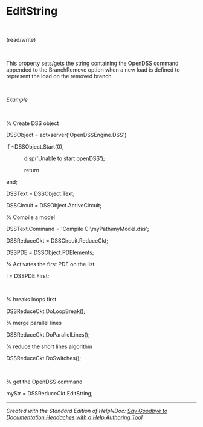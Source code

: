 # EditString

&nbsp;

(read/write)

&nbsp;

This property sets/gets the string containing the OpenDSS command appended to the BranchRemove option when a new load is defined to represent the load on the removed branch.

&nbsp;

*Example*

&nbsp;

% Create DSS object

DSSObject = actxserver('OpenDSSEngine.DSS')

if ~DSSObject.Start(0),

&nbsp; &nbsp; &nbsp; &nbsp; &nbsp; &nbsp; disp('Unable to start openDSS');

&nbsp; &nbsp; &nbsp; &nbsp; &nbsp; &nbsp; return

end;

DSSText = DSSObject.Text;

DSSCircuit = DSSObject.ActiveCircuit;

% Compile a model &nbsp; &nbsp;

DSSText.Command = 'Compile C:\\myPath\\myModel.dss';

DSSReduceCkt = DSSCircuit.ReduceCkt;

DSSPDE = DSSObject.PDElements;

% Activates the first PDE on the list

i = DSSPDE.First;

&nbsp;

% breaks loops first

DSSReduceCkt.DoLoopBreak();

% merge parallel lines

DSSReduceCkt.DoParallelLines();

% reduce the short lines algorithm

DSSReduceCkt.DoSwitches();

&nbsp;

% get the OpenDSS command

myStr = DSSReduceCkt.EditString;

***
_Created with the Standard Edition of HelpNDoc: [Say Goodbye to Documentation Headaches with a Help Authoring Tool](<https://www.helpndoc.com/news-and-articles/2022-09-27-why-use-a-help-authoring-tool-instead-of-microsoft-word-to-produce-high-quality-documentation/>)_
